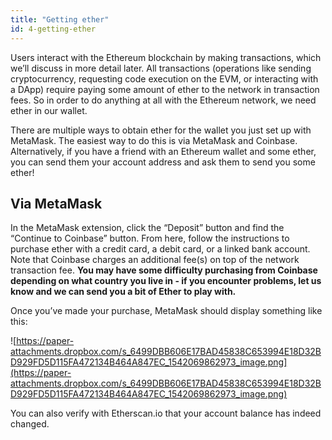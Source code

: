 ```yaml
---
title: "Getting ether"
id: 4-getting-ether
---
```


Users interact with the Ethereum blockchain by making transactions, which we’ll discuss in more detail later. All transactions (operations like sending cryptocurrency, requesting code execution on the EVM, or interacting with a DApp) require paying some amount of ether to the network in transaction fees. So in order to do anything at all with the Ethereum network, we need ether in our wallet.

There are multiple ways to obtain ether for the wallet you just set up with MetaMask. The easiest way to do this is via MetaMask and Coinbase. Alternatively, if you have a friend with an Ethereum wallet and some ether, you can send them your account address and ask them to send you some ether!

## Via MetaMask

In the MetaMask extension, click the “Deposit” button and find the “Continue to Coinbase” button. From here, follow the instructions to purchase ether with a credit card, a debit card, or a linked bank account. Note that Coinbase charges an additional fee(s) on top of the network transaction fee. **You may have some difficulty purchasing from Coinbase depending on what country you live in - if you encounter problems, let us know and we can send you a bit of Ether to play with.**

Once you’ve made your purchase, MetaMask should display something like this:

![https://paper-attachments.dropbox.com/s_6499DBB606E17BAD45838C653994E18D32BD929FD5D115FA472134B464A847EC_1542069862973_image.png](https://paper-attachments.dropbox.com/s_6499DBB606E17BAD45838C653994E18D32BD929FD5D115FA472134B464A847EC_1542069862973_image.png)

You can also verify with Etherscan.io that your account balance has indeed changed.
